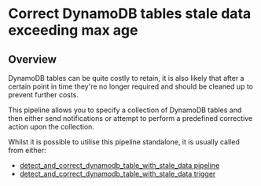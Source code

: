 # Correct DynamoDB tables stale data exceeding max age

## Overview

DynamoDB tables can be quite costly to retain, it is also likely that after a certain point in time they're no longer required and should be cleaned up to prevent further costs.

This pipeline allows you to specify a collection of DynamoDB tables and then either send notifications or attempt to perform a predefined corrective action upon the collection.

Whilst it is possible to utilise this pipeline standalone, it is usually called from either:
- [detect_and_correct_dynamodb_table_with_stale_data pipeline](https://hub.flowpipe.io/mods/turbot/aws_thrifty/pipelines/aws_thrifty.pipeline.detect_and_correct_dynamodb_table_with_stale_data)
- [detect_and_correct_dynamodb_table_with_stale_data trigger](https://hub.flowpipe.io/mods/turbot/aws_thrifty/triggers/aws_thrifty.trigger.query.detect_and_correct_dynamodb_table_with_stale_data)